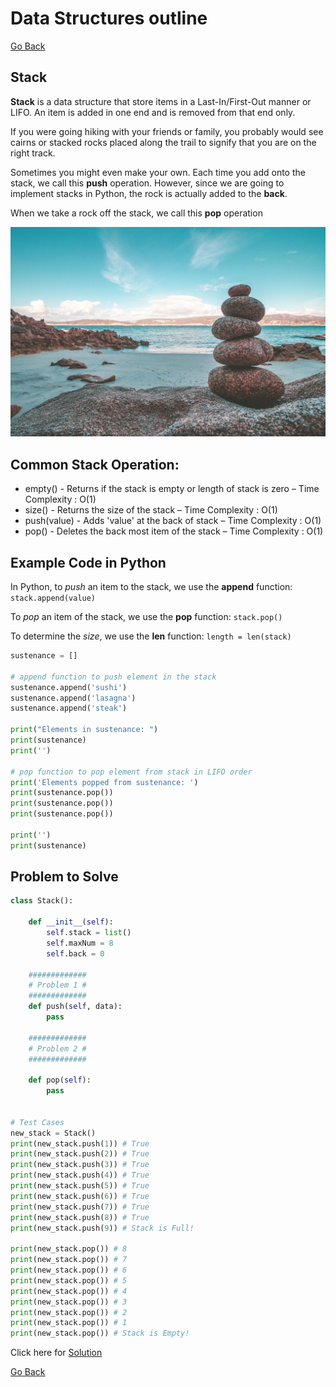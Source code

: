 # Data Structures outline

[Go Back](0-welcome.md)

## Stack

**Stack** is a data structure that store items in a Last-In/First-Out manner or LIFO. An item is added in one end and is removed from that end only.

If you were going hiking with your friends or family, you probably would see cairns or stacked rocks placed along the trail to signify that you are on the right track.

Sometimes you might even make your own. Each time you add onto the stack, we call this **push** operation. However, since we are going to implement stacks in Python, the rock is actually added to the **back**.

When we take a rock off the stack, we call this **pop** operation

![Cairn image from pixabay.com](cairn.jpg)

## Common Stack Operation:

* empty() - Returns if the stack is empty or length of stack is zero – Time Complexity : O(1)
* size() - Returns the size of the stack – Time Complexity : O(1)
* push(value) - Adds 'value' at the back of stack – Time Complexity : O(1)
* pop() - Deletes the back most item of the stack – Time Complexity : O(1)

## Example Code in Python

In Python, to *push* an item to the stack, we use the **append** function: `stack.append(value)`

To *pop* an item of the stack, we use the **pop** function: `stack.pop()`

To determine the *size*, we use the **len** function: `length = len(stack)`

```python
sustenance = []

# append function to push element in the stack
sustenance.append('sushi')
sustenance.append('lasagna')
sustenance.append('steak')

print("Elements in sustenance: ")
print(sustenance)
print('')

# pop function to pop element from stack in LIFO order
print('Elements popped from sustenance: ')
print(sustenance.pop())
print(sustenance.pop())
print(sustenance.pop())

print('')
print(sustenance)
```

## Problem to Solve

```python
class Stack():

    def __init__(self):
        self.stack = list()
        self.maxNum = 8
        self.back = 0

    #############
    # Problem 1 #
    #############
    def push(self, data):
        pass

    #############
    # Problem 2 #
    #############

    def pop(self):
        pass


# Test Cases
new_stack = Stack()
print(new_stack.push(1)) # True
print(new_stack.push(2)) # True
print(new_stack.push(3)) # True
print(new_stack.push(4)) # True
print(new_stack.push(5)) # True
print(new_stack.push(6)) # True
print(new_stack.push(7)) # True
print(new_stack.push(8)) # True
print(new_stack.push(9)) # Stack is Full!

print(new_stack.pop()) # 8
print(new_stack.pop()) # 7
print(new_stack.pop()) # 6
print(new_stack.pop()) # 5
print(new_stack.pop()) # 4
print(new_stack.pop()) # 3
print(new_stack.pop()) # 2
print(new_stack.pop()) # 1
print(new_stack.pop()) # Stack is Empty!
```

Click here for [Solution](stack_solution.md)


[Go Back](0-welcome.md)